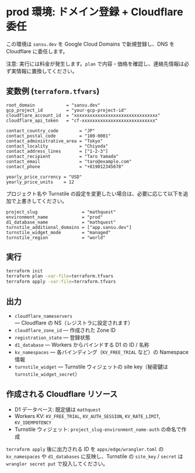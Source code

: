 # prod 環境: ドメイン登録 + Cloudflare 委任

この環境は `sansu.dev` を Google Cloud Domains で新規登録し、DNS を Cloudflare に委任します。

注意: 実行には料金が発生します。`plan` で内容・価格を確認し、連絡先情報は必ず実情報に置換してください。

## 変数例 (`terraform.tfvars`)

```hcl
root_domain            = "sansu.dev"
gcp_project_id         = "your-gcp-project-id"
cloudflare_account_id  = "xxxxxxxxxxxxxxxxxxxxxxxxxxxxxxxx"
cloudflare_api_token   = "cf-xxxxxxxxxxxxxxxxxxxxxxxxxxxx"

contact_country_code        = "JP"
contact_postal_code         = "100-0001"
contact_administrative_area = "Tokyo"
contact_locality            = "Chiyoda"
contact_address_lines       = ["1-2-3"]
contact_recipient           = "Taro Yamada"
contact_email               = "taro@example.com"
contact_phone               = "+819012345678"

yearly_price_currency = "USD"
yearly_price_units    = 12
```

プロジェクト名や Turnstile の設定を変更したい場合は、必要に応じて以下を追加で上書きしてください。

```hcl
project_slug                 = "mathquest"
environment_name             = "prod"
d1_database_name             = "mathquest"
turnstile_additional_domains = ["app.sansu.dev"]
turnstile_widget_mode        = "managed"
turnstile_region             = "world"
```

## 実行

```sh
terraform init
terraform plan -var-file=terraform.tfvars
terraform apply -var-file=terraform.tfvars
```

## 出力

- `cloudflare_nameservers` — Cloudflare の NS（レジストラに設定されます）
- `cloudflare_zone_id` — 作成された Zone ID
- `registration_state` — 登録状態
- `d1_database` — Workers からバインドする D1 の ID / 名称
- `kv_namespaces` — 各バインディング（`KV_FREE_TRIAL` など）の Namespace 情報
- `turnstile_widget` — Turnstile ウィジェットの site key（秘密鍵は `turnstile_widget_secret`）

## 作成される Cloudflare リソース

- D1 データベース: 既定値は `mathquest`
- Workers KV: `KV_FREE_TRIAL`, `KV_AUTH_SESSION`, `KV_RATE_LIMIT`, `KV_IDEMPOTENCY`
- Turnstile ウィジェット: `project_slug-environment_name-auth` の命名で作成

`terraform apply` 後に出力される ID を `apps/edge/wrangler.toml` の `kv_namespaces` や `d1_databases` に反映し、Turnstile の `site_key` / `secret` は `wrangler secret put` で投入してください。
